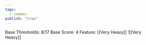 ```yaml
---
tags:
  - common
publish: "true"
---
```

Base Thresholds: 8/17
Base Score: 4
Feature: [[Very Heavy]] 
![[Very Heavy]]